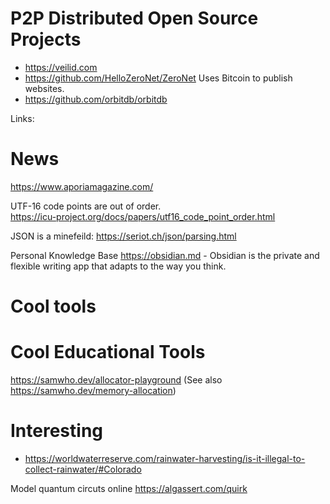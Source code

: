 




# P2P Distributed Open Source Projects 
 - https://veilid.com
 - https://github.com/HelloZeroNet/ZeroNet  Uses Bitcoin to publish websites. 
 - https://github.com/orbitdb/orbitdb




Links:

# News
https://www.aporiamagazine.com/





UTF-16 code points are out of order.  
https://icu-project.org/docs/papers/utf16_code_point_order.html

JSON is a minefeild:
https://seriot.ch/json/parsing.html




Personal Knowledge Base
https://obsidian.md - Obsidian is the private and flexible writing app that adapts to the way you think. 












# Cool tools 


# Cool Educational Tools
https://samwho.dev/allocator-playground (See also https://samwho.dev/memory-allocation)


# Interesting
- https://worldwaterreserve.com/rainwater-harvesting/is-it-illegal-to-collect-rainwater/#Colorado



Model quantum circuts online
https://algassert.com/quirk


